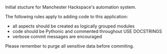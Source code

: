 Initial stucture for Manchester Hackspace's automation system.

The following rules apply to adding code to this application:

- all aspects should be created as logically grouped modules
- code should be Pythonic and commented throughout USE DOCSTRINGS
- verbose commit messages are encouraged

Please remember to purge all sensitive data before commiting.
